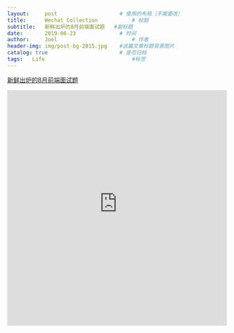 ```yaml
---
layout:     post   				    # 使用的布局（不需要改）
title:      Wechat Collection			# 标题 
subtitle:   新鲜出炉的8月前端面试题   #副标题
date:       2019-06-23 				# 时间
author:     Joel 						# 作者
header-img: img/post-bg-2015.jpg 	#这篇文章标题背景图片
catalog: true 						# 是否归档
tags:	Life							#标签
---
```

<a href="https://mp.weixin.qq.com/s?__biz=MjM5NTY1MjY0MQ==&mid=2650742974&idx=4&sn=476242c321b2153a391ac004c8a1ab8e&chksm=befeb5f089893ce650ca7449bd0d90f60b31beb19c09c85e59c715ba9476bd038e6fb8d76f88&mpshare=1&scene=1&srcid=0623PTkFJaDBGUZBvlNGJwIN&pass_ticket=tB08wSX9ENKcHH%2BbxYTJ8vLvzOyEuZ4v%2FmSF8VnlR69XQGlEHrBPX23zOl6VwBg1#rd">新鲜出炉的8月前端面试题</a>

<embed width="100%" height="540px" name="plugin" id="plugin" src="https://raw.githubusercontent.com/JoelPub/joelpub.github.io/master/img/blog/N.pdf" type="application/pdf" internalinstanceid="9">
